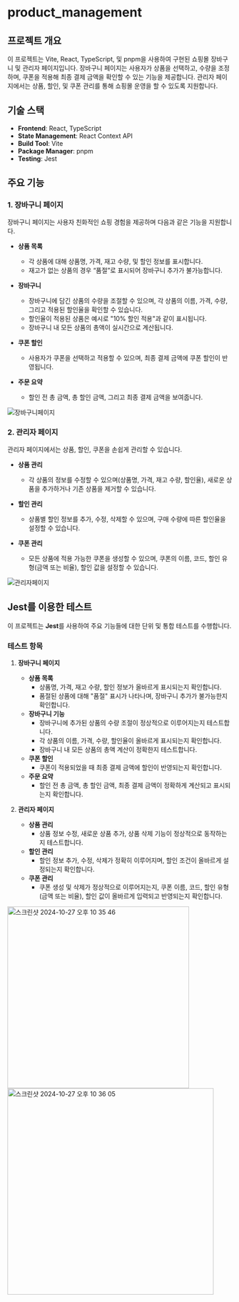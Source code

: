 # product_management

## 프로젝트 개요
이 프로젝트는 Vite, React, TypeScript, 및 pnpm을 사용하여 구현된 쇼핑몰 장바구니 및 관리자 페이지입니다. 장바구니 페이지는 사용자가 상품을 선택하고, 수량을 조정하며, 쿠폰을 적용해 최종 결제 금액을 확인할 수 있는 기능을 제공합니다. 관리자 페이지에서는 상품, 할인, 및 쿠폰 관리를 통해 쇼핑몰 운영을 할 수 있도록 지원합니다.

## 기술 스택
- **Frontend**: React, TypeScript
- **State Management**: React Context API
- **Build Tool**: Vite
- **Package Manager**: pnpm
- **Testing**: Jest

## 주요 기능

### 1. 장바구니 페이지
장바구니 페이지는 사용자 친화적인 쇼핑 경험을 제공하며 다음과 같은 기능을 지원합니다.

- **상품 목록**
  - 각 상품에 대해 상품명, 가격, 재고 수량, 및 할인 정보를 표시합니다.
  - 재고가 없는 상품의 경우 “품절”로 표시되어 장바구니 추가가 불가능합니다.

- **장바구니**
  - 장바구니에 담긴 상품의 수량을 조절할 수 있으며, 각 상품의 이름, 가격, 수량, 그리고 적용된 할인율을 확인할 수 있습니다.
  - 할인율이 적용된 상품은 예시로 "10% 할인 적용"과 같이 표시됩니다.
  - 장바구니 내 모든 상품의 총액이 실시간으로 계산됩니다.

- **쿠폰 할인**
  - 사용자가 쿠폰을 선택하고 적용할 수 있으며, 최종 결제 금액에 쿠폰 할인이 반영됩니다.

- **주문 요약**
  - 할인 전 총 금액, 총 할인 금액, 그리고 최종 결제 금액을 보여줍니다.

![장바구니페이지](https://github.com/user-attachments/assets/b33789c9-c3a4-4493-98d5-0e3a9ee78a70)

### 2. 관리자 페이지
관리자 페이지에서는 상품, 할인, 쿠폰을 손쉽게 관리할 수 있습니다.

- **상품 관리**
  - 각 상품의 정보를 수정할 수 있으며(상품명, 가격, 재고 수량, 할인율), 새로운 상품을 추가하거나 기존 상품을 제거할 수 있습니다.

- **할인 관리**
  - 상품별 할인 정보를 추가, 수정, 삭제할 수 있으며, 구매 수량에 따른 할인율을 설정할 수 있습니다.

- **쿠폰 관리**
  - 모든 상품에 적용 가능한 쿠폰을 생성할 수 있으며, 쿠폰의 이름, 코드, 할인 유형(금액 또는 비율), 할인 값을 설정할 수 있습니다.

![관리자페이지](https://github.com/user-attachments/assets/6e61da0f-1826-4e72-bfef-71dfd4943942)


## Jest를 이용한 테스트

이 프로젝트는 **Jest**를 사용하여 주요 기능들에 대한 단위 및 통합 테스트를 수행합니다.

### 테스트 항목

1. **장바구니 페이지**
   - **상품 목록**
     - 상품명, 가격, 재고 수량, 할인 정보가 올바르게 표시되는지 확인합니다.
     - 품절된 상품에 대해 "품절" 표시가 나타나며, 장바구니 추가가 불가능한지 확인합니다.
   - **장바구니 기능**
     - 장바구니에 추가된 상품의 수량 조절이 정상적으로 이루어지는지 테스트합니다.
     - 각 상품의 이름, 가격, 수량, 할인율이 올바르게 표시되는지 확인합니다.
     - 장바구니 내 모든 상품의 총액 계산이 정확한지 테스트합니다.
   - **쿠폰 할인**
     - 쿠폰이 적용되었을 때 최종 결제 금액에 할인이 반영되는지 확인합니다.
   - **주문 요약**
     - 할인 전 총 금액, 총 할인 금액, 최종 결제 금액이 정확하게 계산되고 표시되는지 확인합니다.

2. **관리자 페이지**
   - **상품 관리**
     - 상품 정보 수정, 새로운 상품 추가, 상품 삭제 기능이 정상적으로 동작하는지 테스트합니다.
   - **할인 관리**
     - 할인 정보 추가, 수정, 삭제가 정확히 이루어지며, 할인 조건이 올바르게 설정되는지 확인합니다.
   - **쿠폰 관리**
     - 쿠폰 생성 및 삭제가 정상적으로 이루어지는지, 쿠폰 이름, 코드, 할인 유형(금액 또는 비율), 할인 값이 올바르게 입력되고 반영되는지 확인합니다.

<img width="407" alt="스크린샷 2024-10-27 오후 10 35 46" src="https://github.com/user-attachments/assets/c4466475-f6be-47c3-96a3-86cbf0446c7f"> <img width="462" alt="스크린샷 2024-10-27 오후 10 36 05" src="https://github.com/user-attachments/assets/c30e7c14-f130-44ee-85e8-54ea0f3eabc8">


